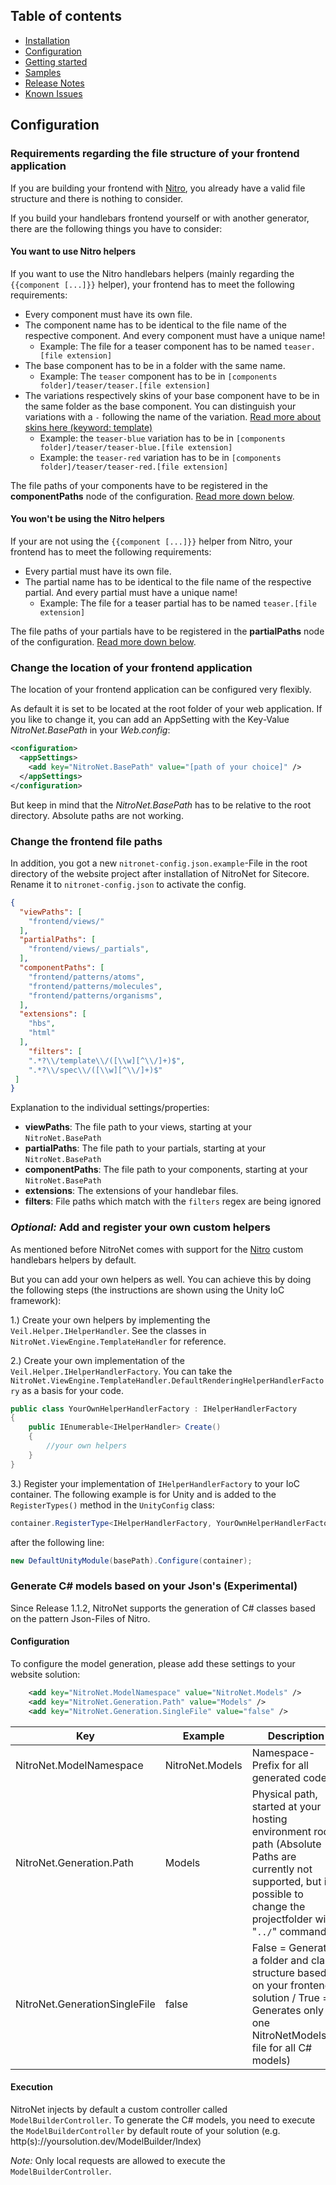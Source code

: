 ## Table of contents
- [Installation](installation.md)
- [Configuration](configuration.md)
- [Getting started](getting-started.md)
- [Samples](samples.md)
- [Release Notes](https://github.com/namics/NitroNet/releases)
- [Known Issues](known-issues.md)

## Configuration

### Requirements regarding the file structure of your frontend application
If you are building your frontend with [Nitro](https://github.com/namics/generator-nitro/), you already have a valid file structure and there is nothing to consider.

If you build your handlebars frontend yourself or with another generator, there are the following things you have to consider:

#### You want to use Nitro helpers
If you want to use the Nitro handlebars helpers (mainly regarding the `{{component [...]}}` helper), your frontend has to meet the following requirements:
- Every component must have its own file.
- The component name has to be identical to the file name of the respective component. And every component must have a unique name!
	- Example: The file for a teaser component has to be named `teaser.[file extension]`
- The base component has to be in a folder with the same name.
	- Example: The `teaser` component has to be in `[components folder]/teaser/teaser.[file extension]`
- The variations respectively skins of your base component have to be in the same folder as the base  component. You can distinguish your variations with a `-` following the name of the variation. [Read more about skins here (keyword: template)](https://github.com/namics/generator-nitro/blob/master/generators/app/templates/project/docs/nitro.md#render-patterns)
	- Example: the `teaser-blue` variation has to be in `[components folder]/teaser/teaser-blue.[file extension]`
	- Example: the `teaser-red` variation has to be in `[components folder]/teaser/teaser-red.[file extension]`

The file paths of your components have to be registered in the **componentPaths** node of the configuration. [Read more down below](#change-the-frontend-file-paths).

#### You won't be using the Nitro helpers
If your are not using the `{{component [...]}}` helper from Nitro, your frontend has to meet the following requirements:
- Every partial must have its own file.
- The partial name has to be identical to the file name of the respective partial. And every partial must have a unique name!
	- Example: The file for a teaser partial has to be named `teaser.[file extension]`

The file paths of your partials have to be registered in the **partialPaths** node of the configuration. [Read more down below](#change-the-frontend-file-paths).

### Change the location of your frontend application
The location of your frontend application can be configured very flexibly.

As default it is set to be located at the root folder of your web application. If you like to change it, you can add an AppSetting with the Key-Value *NitroNet.BasePath* in your *Web.config*:

```xml
<configuration>
  <appSettings>
    <add key="NitroNet.BasePath" value="[path of your choice]" />
  </appSettings>
</configuration>
```

But keep in mind that the *NitroNet.BasePath* has to be relative to the root directory. Absolute paths are not working.

### Change the frontend file paths
In addition, you got a new `nitronet-config.json.example`-File in the root directory of the website project after installation of NitroNet for Sitecore. Rename it to `nitronet-config.json` to activate the config.

```json
{
  "viewPaths": [
    "frontend/views/"
  ],
  "partialPaths": [
    "frontend/views/_partials",
  ],
  "componentPaths": [
    "frontend/patterns/atoms",
    "frontend/patterns/molecules",
    "frontend/patterns/organisms",
  ],
  "extensions": [
    "hbs",
    "html"
  ],
    "filters": [
    ".*?\\/template\\/([\\w][^\\/]+)$",
    ".*?\\/spec\\/([\\w][^\\/]+)$"
 ]
}
```

Explanation to the individual settings/properties:
* **viewPaths**: The file path to your views, starting at your `NitroNet.BasePath`
* **partialPaths**: The file path to your partials, starting at your `NitroNet.BasePath`
* **componentPaths**: The file path to your components, starting at your `NitroNet.BasePath`
* **extensions**: The extensions of your handlebar files.
* **filters**: File paths which match with the `filters` regex are being ignored

### *Optional:* Add and register your own custom helpers
As mentioned before NitroNet comes with support for the [Nitro](https://github.com/namics/generator-nitro/) custom handlebars helpers by default.

But you can add your own helpers as well. You can achieve this by doing the following steps (the instructions are shown using the Unity IoC framework):

1.) Create your own helpers by implementing the `Veil.Helper.IHelperHandler`. See the classes in `NitroNet.ViewEngine.TemplateHandler` for reference.

2.) Create your own implementation of the `Veil.Helper.IHelperHandlerFactory`. You can take the `NitroNet.ViewEngine.TemplateHandler.DefaultRenderingHelperHandlerFactory` as a basis for your code.

```csharp
public class YourOwnHelperHandlerFactory : IHelperHandlerFactory
{
    public IEnumerable<IHelperHandler> Create()
    {
        //your own helpers
    }
}
```

3.) Register your implementation of `IHelperHandlerFactory` to your IoC container. The following example is for Unity and is added to the `RegisterTypes()` method in the `UnityConfig` class:

```csharp
container.RegisterType<IHelperHandlerFactory, YourOwnHelperHandlerFactory>(new ContainerControlledLifetimeManager());

```

after the following line:


```csharp
new DefaultUnityModule(basePath).Configure(container);
```

### Generate C# models based on your Json's (Experimental)

Since Release 1.1.2, NitroNet supports the generation of C# classes based on the pattern Json-Files of Nitro.

#### Configuration

To configure the model generation, please add these settings to your website solution:

```xml
    <add key="NitroNet.ModelNamespace" value="NitroNet.Models" />
    <add key="NitroNet.Generation.Path" value="Models" />
    <add key="NitroNet.Generation.SingleFile" value="false" />
```
Key | Example | Description 
--- | --- | --- 
NitroNet.ModelNamespace | NitroNet.Models | Namespace-Prefix for all generated code
NitroNet.Generation.Path | Models | Physical path, started at your hosting environment root-path (Absolute Paths are currently not supported, but it's possible to change the projectfolder with "`../`" commands)
NitroNet.GenerationSingleFile | false | False = Generates a folder and class structure based on your frontend solution / True = Generates only one NitroNetModels.cs file for all C# models)

#### Execution
NitroNet injects by default a custom controller called `ModelBuilderController`. To generate the C# models, you need to execute the `ModelBuilderController` by default route of your solution (e.g. http(s)://yoursolution.dev/ModelBuilder/Index)

*Note:* Only local requests are allowed to execute the `ModelBuilderController`.